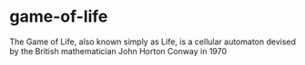 # game-of-life
The Game of Life, also known simply as Life, is a cellular automaton devised by the British mathematician John Horton Conway in 1970
